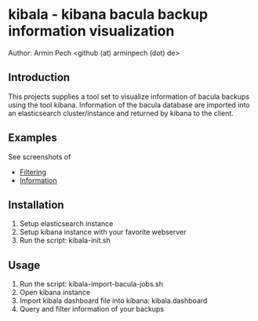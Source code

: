 kibala - kibana bacula backup information visualization
=======================================================

Author: Armin Pech <github (at) arminpech (dot) de>

Introduction
------------
This projects supplies a tool set to visualize information of bacula backups
using the tool kibana.
Information of the bacula database are imported into an elasticsearch
cluster/instance and returned by kibana to the client.

Examples
--------
See screenshots of
* [Filtering](/doc/screenshots/kibala1.png)
* [Information](/doc/screenshots/kibala2.png)

Installation
------------
1. Setup elasticsearch instance
1. Setup kibana instance with your favorite webserver
1. Run the script: kibala-init.sh

Usage
-----
1. Run the script: kibala-import-bacula-jobs.sh
1. Open kibana instance
1. Import kibala dashboard file into kibana: kibala.dashboard
1. Query and filter information of your backups
